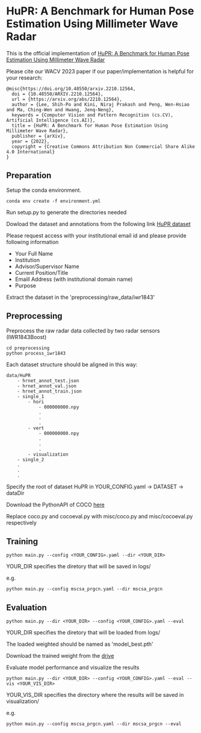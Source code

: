 #  HuPR: A Benchmark for Human Pose Estimation Using Millimeter Wave Radar

This is the official implementation of [HuPR: A Benchmark for Human Pose Estimation Using Millimeter Wave Radar](https://arxiv.org/abs/2210.12564)

Please cite our WACV 2023 paper if our paper/implementation is helpful for your research:
```
@misc{https://doi.org/10.48550/arxiv.2210.12564,
  doi = {10.48550/ARXIV.2210.12564},
  url = {https://arxiv.org/abs/2210.12564},
  author = {Lee, Shih-Po and Kini, Niraj Prakash and Peng, Wen-Hsiao and Ma, Ching-Wen and Hwang, Jenq-Neng},
  keywords = {Computer Vision and Pattern Recognition (cs.CV), Artificial Intelligence (cs.AI)},
  title = {HuPR: A Benchmark for Human Pose Estimation Using Millimeter Wave Radar},
  publisher = {arXiv},
  year = {2022},
  copyright = {Creative Commons Attribution Non Commercial Share Alike 4.0 International}
}

```

## Preparation

Setup the conda environment.

```
conda env create -f environment.yml
```

Run setup.py to generate the directories needed

Dowload the dataset and annotations from the following link
[HuPR dataset](https://drive.google.com/drive/folders/1-8f1eyjhaqly3RrmzAyKu99mObYsIkYG)

Please request access with your institutional email id and please provide following information
- Your Full Name
- Institution
- Advisor/Supervisor Name
- Current Position/Title
- Emaill Address (with institutional domain name)
- Purpose


Extract the dataset in the 'preprocessing/raw_data/iwr1843'


## Preprocessing

Preprocess the raw radar data collected by two radar sensors (IWR1843Boost)

```
cd preprocessing
python process_iwr1843
```

Each dataset structure should be aligned in this way:
```
data/HuPR
    - hrnet_annot_test.json
    - hrnet_annot_val.json
    - hrnet_annot_train.json
    - single_1
        - hori
            - 000000000.npy
            .
            .
            .
        - vert
            - 000000000.npy
            .
            .
            .
        - visualization
    - single_2
    .
    .
    .
```

Specify the root of dataset HuPR in YOUR_CONFIG.yaml -> DATASET -> dataDir

Download the PythonAPI of COCO [here](https://github.com/cocodataset/cocoapi)

Replace coco.py and cocoeval.py with misc/coco.py and misc/cocoeval.py respectively

## Training
```
python main.py --config <YOUR_CONFIG>.yaml --dir <YOUR_DIR>
```
YOUR_DIR specifies the diretory that will be saved in logs/

e.g.
```
python main.py --config mscsa_prgcn.yaml --dir mscsa_prgcn
```

## Evaluation
```
python main.py --dir <YOUR_DIR> --config <YOUR_CONFIG>.yaml --eval
```
YOUR_DIR specifies the diretory that will be loaded from logs/

The loaded weighted should be named as 'model_best.pth'

Download the trained weight from the [drive](https://drive.google.com/file/d/16pILmHWTxZJxoXjVImP_zhNgpBWcWr2E/view?usp=sharing)

Evaluate model performance and visualize the results
```
python main.py --dir <YOUR_DIR> --config <YOUR_CONFIG>.yaml --eval --vis <YOUR_VIS_DIR>
```
YOUR_VIS_DIR specifies the directory where the results will be saved in visualization/

e.g.
```
python main.py --config mscsa_prgcn.yaml --dir mscsa_prgcn --eval
```
